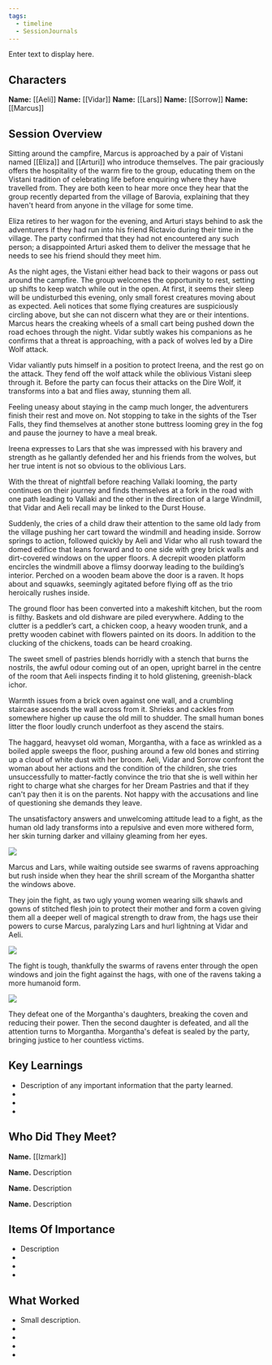 ```yaml
---
tags:
  - timeline
  - SessionJournals
---
```


<div
      class='ob-timelines'
      data-date='144-43-49-00'
      data-title='dd-mm-yyy desc'
      data-class='orange'
      data-img = '\z_Assets\ImagePlaceholder.png'
      data-type='range'
      data-end="2000-10-20-00">
    Enter text to display here.
</div>

## Characters 
 
**Name:** [[Aeli]] 
**Name:**  [[Vidar]] 
**Name:** [[Lars]] 
**Name:** [[Sorrow]] 
**Name:** [[Marcus]] 
 
## Session Overview 

Sitting around the campfire, Marcus is approached by a pair of Vistani named [[Eliza]] and [[Arturi]] who introduce themselves. The pair graciously offers the hospitality of the warm fire to the group, educating them on the Vistani tradition of celebrating life before enquiring where they have travelled from. They are both keen to hear more once they hear that the group recently departed from the village of Barovia, explaining that they haven't heard from anyone in the village for some time.

Eliza retires to her wagon for the evening, and Arturi stays behind to ask the adventurers if they had run into his friend Rictavio during their time in the village. The party confirmed that they had not encountered any such person; a disappointed Arturi asked them to deliver the message that he needs to see his friend should they meet him.

As the night ages, the Vistani either head back to their wagons or pass out around the campfire. The group welcomes the opportunity to rest, setting up shifts to keep watch while out in the open. At first, it seems their sleep will be undisturbed this evening, only small forest creatures moving about as expected. Aeli notices that some flying creatures are suspiciously circling above, but she can not discern what they are or their intentions. Marcus hears the creaking wheels of a small cart being pushed down the road echoes through the night. Vidar subtly wakes his companions as he confirms that a threat is approaching, with a pack of wolves led by a Dire Wolf attack.

Vidar valiantly puts himself in a position to protect Ireena, and the rest go on the attack. They fend off the wolf attack while the oblivious Vistani sleep through it. Before the party can focus their attacks on the Dire Wolf, it transforms into a bat and flies away, stunning them all.

Feeling uneasy about staying in the camp much longer, the adventurers finish their rest and move on. Not stopping to take in the sights of the Tser Falls, they find themselves at another stone buttress looming grey in the fog and pause the journey to have a meal break.

Ireena expresses to Lars that she was impressed with his bravery and strength as he gallantly defended her and his friends from the wolves, but her true intent is not so obvious to the oblivious Lars.

With the threat of nightfall before reaching Vallaki looming, the party continues on their journey and finds themselves at a fork in the road with one path leading to Vallaki and the other in the direction of a large Windmill, that Vidar and Aeli recall may be linked to the Durst House.

Suddenly, the cries of a child draw their attention to the same old lady from the village pushing her cart toward the windmill and heading inside. Sorrow springs to action, followed quickly by Aeli and Vidar who all rush toward the domed edifice that leans forward and to one side with grey brick walls and dirt-covered windows on the upper floors. A decrepit wooden platform encircles the windmill above a flimsy doorway leading to the building’s interior. Perched on a wooden beam above the door is a raven. It hops about and squawks, seemingly agitated before flying off as the trio heroically rushes inside.

The ground floor has been converted into a makeshift kitchen, but the room is filthy. Baskets and old dishware are piled everywhere. Adding to the clutter is a peddler’s cart, a chicken coop, a heavy wooden trunk, and a pretty wooden cabinet with flowers painted on its doors. In addition to the clucking of the chickens, toads can be heard croaking.

The sweet smell of pastries blends horridly with a stench that burns the nostrils, the awful odour coming out of an open, upright barrel in the centre of the room that Aeli inspects finding it to hold glistening, greenish-black ichor.

Warmth issues from a brick oven against one wall, and a crumbling staircase ascends the wall across from it. Shrieks and cackles from somewhere higher up cause the old mill to shudder. The small human bones litter the floor loudly crunch underfoot as they ascend the stairs.

The haggard, heavyset old woman, Morgantha, with a face as wrinkled as a boiled apple sweeps the floor, pushing around a few old bones and stirring up a cloud of white dust with her broom. Aeli, Vidar and Sorrow confront the woman about her actions and the condition of the children, she tries unsuccessfully to matter-factly convince the trio that she is well within her right to charge what she charges for her Dream Pastries and that if they can't pay then it is on the parents. Not happy with the accusations and line of questioning she demands they leave.

The unsatisfactory answers and unwelcoming attitude lead to a fight, as the human old lady transforms into a repulsive and even more withered form, her skin turning darker and villainy gleaming from her eyes.

[![](https://wa-cdn.nyc3.cdn.digitaloceanspaces.com/user-data/production/5c08fe50-3b25-41af-9c3d-f960e83aad45/uploads/images/a0ccc03b331026dec678379a3a86faa4.jpeg)](https://www.worldanvil.com/i/5899509)

Marcus and Lars, while waiting outside see swarms of ravens approaching but rush inside when they hear the shrill scream of the Morgantha shatter the windows above.

They join the fight, as two ugly young women wearing silk shawls and gowns of stitched flesh join to protect their mother and form a coven giving them all a deeper well of magical strength to draw from, the hags use their powers to curse Marcus, paralyzing Lars and hurl lightning at Vidar and Aeli.

[![](https://wa-cdn.nyc3.cdn.digitaloceanspaces.com/user-data/production/5c08fe50-3b25-41af-9c3d-f960e83aad45/uploads/images/0d96c83c0414c0add592d8a8b4cdf1c2.webp)](https://www.worldanvil.com/i/5899510)

The fight is tough, thankfully the swarms of ravens enter through the open windows and join the fight against the hags, with one of the ravens taking a more humanoid form.

[![](https://wa-cdn.nyc3.cdn.digitaloceanspaces.com/user-data/production/5c08fe50-3b25-41af-9c3d-f960e83aad45/uploads/images/06ebfbcb11bf5fc7a498c272be8631d0.png)](https://www.worldanvil.com/i/5899517)

They defeat one of the Morgantha's daughters, breaking the coven and reducing their power. Then the second daughter is defeated, and all the attention turns to Morgantha. Morgantha's defeat is sealed by the party, bringing justice to her countless victims.



## Key Learnings
* Description of any important information that the party learned.
* 
* 
*
   
## Who Did They Meet?
 
**Name.** [[Izmark]] 
 
**Name.** Description 
 
**Name.** Description 
 
**Name.** Description 
 
## Items Of Importance
 
* Description 
* 
* 
*
## What Worked 
 
* Small description. 
* 
* 
* 
* 